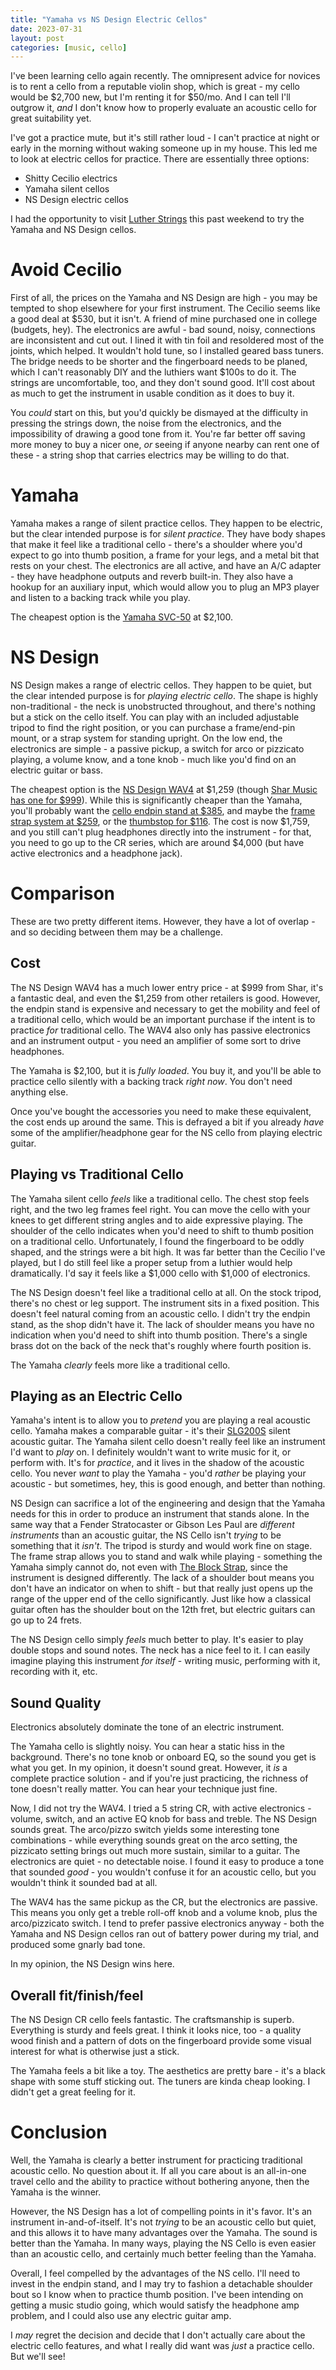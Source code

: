 ```yaml
---
title: "Yamaha vs NS Design Electric Cellos"
date: 2023-07-31
layout: post
categories: [music, cello]
---
```


I've been learning cello again recently.
The omnipresent advice for novices is to rent a cello from a reputable violin shop, which is great - my cello would be \$2,700 new, but I'm renting it for $50/mo.
And I can tell I'll outgrow it, *and* I don't know how to properly evaluate an acoustic cello for great suitability yet.

I've got a practice mute, but it's still rather loud - I can't practice at night or early in the morning without waking someone up in my house.
This led me to look at electric cellos for practice.
There are essentially three options:

- Shitty Cecilio electrics
- Yamaha silent cellos
- NS Design electric cellos

I had the opportunity to visit [Luther Strings](https://lutherstrings.com/) this past weekend to try the Yamaha and NS Design cellos.

# Avoid Cecilio 

First of all, the prices on the Yamaha and NS Design are high - you may be tempted to shop elsewhere for your first instrument.
The Cecilio seems like a good deal at \$530, but it isn't.
A friend of mine purchased one in college (budgets, hey).
The electronics are awful - bad sound, noisy, connections are inconsistent and cut out.
I lined it with tin foil and resoldered most of the joints, which helped.
It wouldn't hold tune, so I installed geared bass tuners.
The bridge needs to be shorter and the fingerboard needs to be planed, which I can't reasonably DIY and the luthiers want \$100s to do it.
The strings are uncomfortable, too, and they don't sound good.
It'll cost about as much to get the instrument in usable condition as it does to buy it.

You *could* start on this, but you'd quickly be dismayed at the difficulty in pressing the strings down, the noise from the electronics, and the impossibility of drawing a good tone from it.
You're far better off saving more money to buy a nicer one, *or* seeing if anyone nearby can rent one of these - a string shop that carries electrics may be willing to do that.

# Yamaha

Yamaha makes a range of silent practice cellos.
They happen to be electric, but the clear intended purpose is for *silent practice*.
They have body shapes that make it feel like a traditional cello - there's a shoulder where you'd expect to go into thumb position, a frame for your legs, and a metal bit that rests on your chest.
The electronics are all active, and have an A/C adapter - they have headphone outputs and reverb built-in.
They also have a hookup for an auxiliary input, which would allow you to plug an MP3 player and listen to a backing track while you play.

The cheapest option is the <a target="_blank" href="https://www.amazon.com/Yamaha-SVC50SK-Silent-Compact-Outfit/dp/B002PMKZ1K/ref=sr_1_3?keywords=yamaha+svc&amp;link_code=qs&amp;qid=1690815317&amp;sr=8-3&amp;ufe=app_do%253Aamzn1.fos.17f26c18-b61b-4ce9-8a28-de351f41cffb&_encoding=UTF8&tag=productionhas-20&linkCode=ur2&linkId=ed5a623248b1bf0138563cd0a3d8e457&camp=1789&creative=9325">Yamaha SVC-50</a> at \$2,100.

# NS Design

NS Design makes a range of electric cellos.
They happen to be quiet, but the clear intended purpose is for *playing electric cello*.
The shape is highly non-traditional - the neck is unobstructed throughout, and there's nothing but a stick on the cello itself.
You can play with an included adjustable tripod to find the right position, or you can purchase a frame/end-pin mount, or a strap system for standing upright.
On the low end, the electronics are simple - a passive pickup, a switch for arco or pizzicato playing, a volume know, and a tone knob - much like you'd find on an electric guitar or bass.

The cheapest option is the <a target="_blank" href="https://www.amazon.com/NS-Design-WAV4-Electric-Cello/dp/B06XS3NH1Q/ref=sr_1_1?crid=2DJ6PD8NMC0U9&amp;keywords=ns+design+wav4+cello&amp;qid=1690816029&amp;sprefix=ns+design+wav4+cell%252Caps%252C112&amp;sr=8-1&amp;ufe=app_do%253Aamzn1.fos.765d4786-5719-48b9-b588-eab9385652d5&_encoding=UTF8&tag=productionhas-20&linkCode=ur2&linkId=9bb93546242bc26a3fc5d4e53d8ddaaa&camp=1789&creative=9325">NS Design WAV4</a> at \$1,259 (though [Shar Music has one for \$999](https://www.sharmusic.com/products/ns-design-wav-cello-black?_pos=2&_sid=6b29ba9cb&_ss=r)).
While this is significantly cheaper than the Yamaha, you'll probably want the [cello endpin stand at \$385](https://thinkns.com/product/cello-end-pin-stand/), and maybe the [frame strap system at \$259](https://thinkns.com/product/frame-strap-system/), or the [thumbstop for \$116](https://thinkns.com/product/cello-thumbstop-neck-heel-rest/).
The cost is now \$1,759, and you still can't plug headphones directly into the instrument - for that, you need to go up to the CR series, which are around \$4,000 (but have active electronics and a headphone jack).

# Comparison

These are two pretty different items.
However, they have a lot of overlap - and so deciding between them may be a challenge.

## Cost

The NS Design WAV4 has a much lower entry price - at \$999 from Shar, it's a fantastic deal, and even the \$1,259 from other retailers is good.
However, the endpin stand is expensive and necessary to get the mobility and feel of a traditional cello, which would be an important purchase if the intent is to practice *for* traditional cello.
The WAV4 also only has passive electronics and an instrument output - you need an amplifier of some sort to drive headphones.

The Yamaha is \$2,100, but it is *fully loaded*.
You buy it, and you'll be able to practice cello silently with a backing track *right now*.
You don't need anything else.

Once you've bought the accessories you need to make these equivalent, the cost ends up around the same.
This is defrayed a bit if you already *have* some of the amplifier/headphone gear for the NS cello from playing electric guitar.

## Playing vs Traditional Cello

The Yamaha silent cello *feels* like a traditional cello.
The chest stop feels right, and the two leg frames feel right.
You can move the cello with your knees to get different string angles and to aide expressive playing.
The shoulder of the cello indicates when you'd need to shift to thumb position on a traditional cello.
Unfortunately, I found the fingerboard to be oddly shaped, and the strings were a bit high.
It was far better than the Cecilio I've played, but I do still feel like a proper setup from a luthier would help dramatically.
I'd say it feels like a \$1,000 cello with \$1,000 of electronics.

The NS Design doesn't feel like a traditional cello at all.
On the stock tripod, there's no chest or leg support.
The instrument sits in a fixed position.
This doesn't feel natural coming from an acoustic cello.
I didn't try the endpin stand, as the shop didn't have it.
The lack of shoulder means you have no indication when you'd need to shift into thumb position.
There's a single brass dot on the back of the neck that's roughly where fourth position is.

The Yamaha *clearly* feels more like a traditional cello.

## Playing as an Electric Cello

Yamaha's intent is to allow you to *pretend* you are playing a real acoustic cello.
Yamaha makes a comparable guitar - it's their [SLG200S](https://amzn.to/3DzkWqG) silent acoustic guitar.
The Yamaha silent cello doesn't really feel like an instrument I'd want to *play* on.
I definitely wouldn't want to write music for it, or perform with.
It's for *practice*, and it lives in the shadow of the acoustic cello.
You never *want* to play the Yamaha - you'd *rather* be playing your acoustic - but sometimes, hey, this is good enough, and better than nothing.

NS Design can sacrifice a lot of the engineering and design that the Yamaha needs for this in order to produce an instrument that stands alone.
In the same way that a Fender Stratocaster or Gibson Les Paul are *different instruments* than an acoustic guitar, the NS Cello isn't *trying* to be something that it *isn't*.
The tripod is sturdy and would work fine on stage.
The frame strap allows you to stand and walk while playing - something the Yamaha simply cannot do, not even with [The Block Strap](https://www.cellostrap.com/), since the instrument is designed differently.
The lack of a shoulder bout means you don't have an indicator on when to shift - but that really just opens up the range of the upper end of the cello significantly.
Just like how a classical guitar often has the shoulder bout on the 12th fret, but electric guitars can go up to 24 frets.

The NS Design cello simply *feels* much better to play.
It's easier to play double stops and sound notes.
The neck has a nice feel to it.
I can easily imagine playing this instrument *for itself* - writing music, performing with it, recording with it, etc.

## Sound Quality

Electronics absolutely dominate the tone of an electric instrument.

The Yamaha cello is slightly noisy.
You can hear a static hiss in the background.
There's no tone knob or onboard EQ, so the sound you get is what you get.
In my opinion, it doesn't sound great.
However, it *is* a complete practice solution - and if you're just practicing, the richness of tone doesn't really matter.
You can hear your technique just fine.

Now, I did not try the WAV4.
I tried a 5 string CR, with active electronics - volume, switch, and an active EQ knob for bass and treble.
The NS Design sounds great.
The arco/pizzo switch yields some interesting tone combinations - while everything sounds great on the arco setting, the pizzicato setting brings out much more sustain, similar to a guitar.
The electronics are quiet - no detectable noise.
I found it easy to produce a tone that sounded *good* - you wouldn't confuse it for an acoustic cello, but you wouldn't think it sounded bad at all.

The WAV4 has the same pickup as the CR, but the electronics are passive.
This means you only get a treble roll-off knob and a volume knob, plus the arco/pizzicato switch.
I tend to prefer passive electronics anyway - both the Yamaha and NS Design cellos ran out of battery power during my trial, and produced some gnarly bad tone.

In my opinion, the NS Design wins here.

## Overall fit/finish/feel

The NS Design CR cello feels fantastic.
The craftsmanship is superb.
Everything is sturdy and feels great.
I think it looks nice, too - a quality wood finish and a pattern of dots on the fingerboard provide some visual interest for what is otherwise just a stick.

The Yamaha feels a bit like a toy.
The aesthetics are pretty bare - it's a black shape with some stuff sticking out.
The tuners are kinda cheap looking.
I didn't get a great feeling for it.

# Conclusion

Well, the Yamaha is clearly a better instrument for practicing traditional acoustic cello.
No question about it.
If all you care about is an all-in-one travel cello and the ability to practice without bothering anyone, then the Yamaha is the winner.

However, the NS Design has a lot of compelling points in it's favor.
It's an instrument in-and-of-itself.
It's not *trying* to be an acoustic cello but quiet, and this allows it to have many advantages over the Yamaha.
The sound is better than the Yamaha.
In many ways, playing the NS Cello is even easier than an acoustic cello, and certainly much better feeling than the Yamaha.

Overall, I feel compelled by the advantages of the NS cello.
I'll need to invest in the endpin stand, and I may try to fashion a detachable shoulder bout so I know when to practice thumb position.
I've been intending on getting a music studio going, which would satisfy the headphone amp problem, and I could also use any electric guitar amp.

I *may* regret the decision and decide that I don't actually care about the electric cello features, and what I really did want was *just* a practice cello.
But we'll see!
